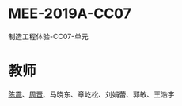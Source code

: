 # MEE-2019A-CC07

制造工程体验-CC07-单元

# 教师

[陈震](http://www.icenter.tsinghua.edu.cn/faculty/chenzhen/)、[周晋](http://www.icenter.tsinghua.edu.cn/faculty/zhoujin/)、马晓东、章屹松、刘娟蕾、郭敏、王浩宇

